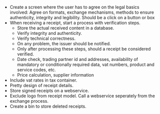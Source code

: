 - Create a screen where the user has to agree on the legal basics involved:
  Agree on formats, exchange mechanisms, methods to ensure authenticity, 
  integrity and legibility. Should be a click on a button or box
- When receiving a receipt, start a process with verification steps.
  - Store the actual received content in a database.
  - Verify integrity and authenticity.
  - Verify technical correctness.
  - On any problem, the issuer should be notified.
  - Only after processing these steps, should a receipt be considered verified.
  - Date check, trading partner id and addresses, availability of mandatory or conditionally required data, vat numbers, product and service codes, etc.
  - Price calculation, supplier information
- Include vat rates in tax container.
- Pretty design of receipt details.
- Store signed receipts on a webservice.
- Exclude logo from receipt model. Call a webservice seperately from the exchange process.
- Create a bin to store deleted receipts.